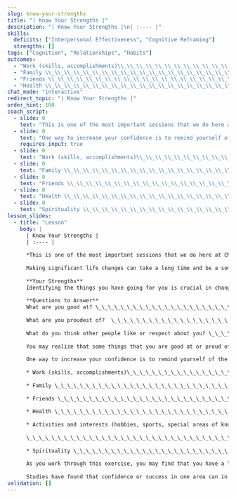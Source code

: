 ```yaml
---
slug: know-your-strengths
title: "| Know Your Strengths |"
description: "| Know Your Strengths |\n| :---- |"
skills:
  deficits: ["Interpersonal Effectiveness", "Cognitive Reframing"]
  strengths: []
tags: ["Cognition", "Relationships", "Habits"]
outcomes:
  - "Work (skills, accomplishments)\\_\\_\\_\\_\\_\\_\\_\\_\\_\\_\\_\\_\\_\\_\\_\\_\\_\\_\\_\\_\\_\\_\\_\\_\\_\\_\\_\\_\\_\\_\\_\\_\\_\\_\\_"
  - "Family \\_\\_\\_\\_\\_\\_\\_\\_\\_\\_\\_\\_\\_\\_\\_\\_\\_\\_\\_\\_\\_\\_\\_\\_\\_\\_\\_\\_\\_\\_\\_\\_\\_\\_\\_\\_\\_\\_\\_\\_\\_\\_\\_\\_\\_\\_\\_\\_\\_"
  - "Friends \\_\\_\\_\\_\\_\\_\\_\\_\\_\\_\\_\\_\\_\\_\\_\\_\\_\\_\\_\\_\\_\\_\\_\\_\\_\\_\\_\\_\\_\\_\\_\\_\\_\\_\\_\\_\\_\\_\\_\\_\\_\\_\\_\\_\\_\\_\\_\\_\\_"
  - "Health \\_\\_\\_\\_\\_\\_\\_\\_\\_\\_\\_\\_\\_\\_\\_\\_\\_\\_\\_\\_\\_\\_\\_\\_\\_\\_\\_\\_\\_\\_\\_\\_\\_\\_\\_\\_\\_\\_\\_\\_\\_\\_\\_\\_\\_\\_\\_\\_\\_"
chat_mode: "interactive"
redirect_topic: "| Know Your Strengths |"
order_hint: 100
coach_script:
  - slide: 0
    text: "This is one of the most important sessions that we do here at CMC.  By the time people seek treatment, many are feeling very demoralized and overwhelmed.  Trying to change on your own and not being successful can make your self-esteem shaky.  This session is about identifying your strengths so that you can use them to change your life.  And we know everyone here has many strengths\u2026so let\u2019s bring them to the surface."
  - slide: 0
    text: "One way to increase your confidence is to remind yourself of the ways you have been successful in the past.  What successes have you had in the following areas?"
    requires_input: true
  - slide: 0
    text: "Work (skills, accomplishments)\\_\\_\\_\\_\\_\\_\\_\\_\\_\\_\\_\\_\\_\\_\\_\\_\\_\\_\\_\\_\\_\\_\\_\\_\\_\\_\\_\\_\\_\\_\\_\\_\\_\\_\\"
  - slide: 0
    text: "Family \\_\\_\\_\\_\\_\\_\\_\\_\\_\\_\\_\\_\\_\\_\\_\\_\\_\\_\\_\\_\\_\\_\\_\\_\\_\\_\\_\\_\\_\\_\\_\\_\\_\\_\\_\\_\\_\\_\\_\\_\\_\\_\\_\\_\\_\\_\\_\\_\\"
  - slide: 0
    text: "Friends \\_\\_\\_\\_\\_\\_\\_\\_\\_\\_\\_\\_\\_\\_\\_\\_\\_\\_\\_\\_\\_\\_\\_\\_\\_\\_\\_\\_\\_\\_\\_\\_\\_\\_\\_\\_\\_\\_\\_\\_\\_\\_\\_\\_\\_\\_\\_\\_\\"
  - slide: 0
    text: "Health \\_\\_\\_\\_\\_\\_\\_\\_\\_\\_\\_\\_\\_\\_\\_\\_\\_\\_\\_\\_\\_\\_\\_\\_\\_\\_\\_\\_\\_\\_\\_\\_\\_\\_\\_\\_\\_\\_\\_\\_\\_\\_\\_\\_\\_\\_\\_\\_\\"
  - slide: 0
    text: "Spirituality \\_\\_\\_\\_\\_\\_\\_\\_\\_\\_\\_\\_\\_\\_\\_\\_\\_\\_\\_\\_\\_\\_\\_\\_\\_\\_\\_\\_\\_\\_\\_\\_\\_\\_\\_\\_\\_\\_\\_\\_\\_\\_\\_\\_\\_\\_\\"
lesson_slides:
  - title: "Lesson"
    body: |
      | Know Your Strengths |
      | :---- |
      
      *This is one of the most important sessions that we do here at CMC.  By the time people seek treatment, many are feeling very demoralized and overwhelmed.  Trying to change on your own and not being successful can make your self-esteem shaky.  This session is about identifying your strengths so that you can use them to change your life.  And we know everyone here has many strengths…so let’s bring them to the surface.*
      
      Making significant life changes can take a long time and be a somewhat complicated process. Since most people have tried to change their use of substances (often unsuccessfully) many times before entering treatment, it is not uncommon to enter treatment with a built up sense of feeling frustrated, hopeless and often helpless.  While not uncommon, these feelings are not the most helpful feelings to focus upon as you try again to change your behavior. At CMC, we feel it is crucially important to recognize your strengths and use them to build your self-confidence as you work toward real life change.
      
      **Your Strengths**  
      Identifying the things you have going for you is crucial in changing behavior patterns.  What personality characteristics can you rely on to help you through the process of making changes? Are you brave, smart, funny, emotionally resilient? Are you good at solving problems? Do you have good people skills?
      
      **Questions to Answer**  
      What are you good at? \_\_\_\_\_\_\_\_\_\_\_\_\_\_\_\_\_\_\_\_\_\_\_\_\_\_\_\_\_\_\_\_\_\_\_\_\_\_\_\_\_\_\_\_\_\_\_\_\_\_\_\_\_\_\_\_\_\_\_
      
      What are you proudest of?  \_\_\_\_\_\_\_\_\_\_\_\_\_\_\_\_\_\_\_\_\_\_\_\_\_\_\_\_\_\_\_\_\_\_\_\_\_\_\_\_\_\_\_\_\_\_\_\_\_\_\_\_\_\_\_
      
      What do you think other people like or respect about you? \_\_\_\_\_\_\_\_\_\_\_\_\_\_\_\_\_\_\_\_\_\_\_\_\_\_\_\_\_\_
      
      You may realize that some things that you are good at or proud of are things you used to do more of in the past. Addiction and substance use is sometimes thought of as “misused energy.” It takes time, energy, and focus to maintain habits.  In thinking about hobbies and other activities, you may realize that over time you have spent less and less time doing things that you really care about as a result of spending time using and/or recovering from using.  This does not mean that you are not still good at the things you used to enjoy or that you can’t reconnect to previous strengths. You may just need some practice\!
      
      One way to increase your confidence is to remind yourself of the ways you have been successful in the past.  What successes have you had in the following areas?
      
      * Work (skills, accomplishments)\_\_\_\_\_\_\_\_\_\_\_\_\_\_\_\_\_\_\_\_\_\_\_\_\_\_\_\_\_\_\_\_\_\_\_  
        	  
      * Family \_\_\_\_\_\_\_\_\_\_\_\_\_\_\_\_\_\_\_\_\_\_\_\_\_\_\_\_\_\_\_\_\_\_\_\_\_\_\_\_\_\_\_\_\_\_\_\_\_
      
      * Friends \_\_\_\_\_\_\_\_\_\_\_\_\_\_\_\_\_\_\_\_\_\_\_\_\_\_\_\_\_\_\_\_\_\_\_\_\_\_\_\_\_\_\_\_\_\_\_\_\_
      
      * Health \_\_\_\_\_\_\_\_\_\_\_\_\_\_\_\_\_\_\_\_\_\_\_\_\_\_\_\_\_\_\_\_\_\_\_\_\_\_\_\_\_\_\_\_\_\_\_\_\_
      
      * Activities and interests (hobbies, sports, special areas of knowledge) 
      
      \_\_\_\_\_\_\_\_\_\_\_\_\_\_\_\_\_\_\_\_\_\_\_\_\_\_\_\_\_\_\_\_\_\_\_\_\_\_\_\_\_\_\_\_\_\_\_\_\_\_\_\_\_\_
      
      * Spirituality \_\_\_\_\_\_\_\_\_\_\_\_\_\_\_\_\_\_\_\_\_\_\_\_\_\_\_\_\_\_\_\_\_\_\_\_\_\_\_\_\_\_\_\_\_\_\_
      
      As you work through this exercise, you may find that you have a lot of mastery in one area to the complete exclusion of other areas (e.g., excellent analytical skills and ability to think through issues but poor communication skills and ability to establish relationships with people).  What strengths can you transfer from one area to another (ability to be a good manager of people at work transferred to being a better communicator with your family)?
      
      Studies have found that confidence or success in one area can in fact transfer to confidence in other areas.  For example, if you feel good about your ability to negotiate at work, you may be able have a greater sense of confidence that you can negotiate better in your relationships at home. In general, recognizing your strengths is an important part of building confidence and self-esteem and will help you make the difficult changes you are trying to implement.
validation: []
---
```


